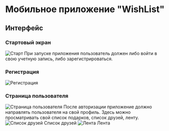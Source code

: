 Мобильное приложение "WishList"
========================
Интерфейс
-----------
### Стартовый экран ###
![Старт](https://pp.userapi.com/c626225/v626225670/4f466/8nXj6GcWWWc.jpg "Стартовый экран") При запуске приложения пользователь должен либо войти в свою учетную запись, либо зарегистрироваться.

### Регистрация ###
![Регистрация](https://pp.userapi.com/c626225/v626225670/4f46d/bbQ9gmFfxNc.jpg "Регистрация") 

### Страница пользователя ###
![Страница пользователя](https://pp.userapi.com/c626225/v626225670/4f48c/ivXVNtUrIEc.jpg "Страница пользователя") 
После авторизации приложение должно направлять пользователя на свой профиль. Здесь можно просматривать свой список подарков, список друзей, ленту.
![Список друзей](https://pp.userapi.com/c626225/v626225670/4f484/nHh26HKVSe8.jpg "Список друзей") Список друзей
![Лента](https://pp.userapi.com/c626225/v626225670/4f47c/US6HAIiTdAU.jpg "Лента") Лента
